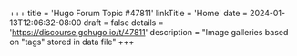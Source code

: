 +++
title = 'Hugo Forum Topic #47811'
linkTitle = 'Home'
date = 2024-01-13T12:06:32-08:00
draft = false
details = 'https://discourse.gohugo.io/t/47811'
description = "Image galleries based on "tags" stored in data file"
+++
